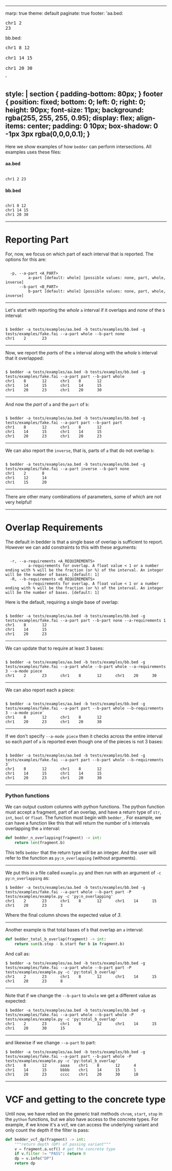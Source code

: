 <!-- marp tests/examples/README.md -o examples.html -->
---
marp: true
theme: default
paginate: true
footer: 'aa.bed:<pre>chr1 2 23</pre>
bb.bed:
<pre>chr1 8 12
<br>chr1 14 15
<br>chr1 20 30</pre>'

style: |
  section {
    padding-bottom: 80px;
  }
  footer {
    position: fixed;
    bottom: 0;
    left: 0;
    right: 0;
    height: 90px;
    font-size: 11px;
    background: rgba(255, 255, 255, 0.95);
    display: flex;
    align-items: center;
    padding: 0 10px;
    box-shadow: 0 -1px 3px rgba(0,0,0,0.1);
  }
---

Here we show examples of how `bedder` can perform intersections. All examples uses these files:

#### aa.bed

```

chr1 2 23

```

#### bb.bed

```

chr1 8 12
chr1 14 15
chr1 20 30

```

---

# Reporting Part

For, now, we focus on which part of each interval that is reported. The options for this are:

```

  -p, --a-part <A_PART>
          a-part [default: whole] [possible values: none, part, whole, inverse]
      --b-part <B_PART>
          b-part [default: whole] [possible values: none, part, whole, inverse]

```

---

Let's start with reporting the *whole* `a` interval if it overlaps and *none* of the `b` interval:

```

$ bedder -a tests/examples/aa.bed -b tests/examples/bb.bed -g tests/examples/fake.fai --a-part whole --b-part none
chr1    2       23

```

---

Now, we report the *part*s of the `a` interval along with the *whole* `b` interval that it overlapped:

```

$ bedder -a tests/examples/aa.bed -b tests/examples/bb.bed -g tests/examples/fake.fai --a-part part --b-part whole
chr1    8       12      chr1    8       12
chr1    14      15      chr1    14      15
chr1    20      23      chr1    20      30

```

---

And now the *part* of `a` and the `part` of `b`:

```

$ bedder -a tests/examples/aa.bed -b tests/examples/bb.bed -g tests/examples/fake.fai --a-part part --b-part part
chr1    8       12      chr1    8       12
chr1    14      15      chr1    14      15
chr1    20      23      chr1    20      23

```

---

We can also report the `inverse`, that is, parts of `a` that do not overlap `b`:

```

$ bedder -a tests/examples/aa.bed -b tests/examples/bb.bed -g tests/examples/fake.fai --a-part inverse --b-part none
chr1    2       8
chr1    12      14
chr1    15      20

```

---

There are other many combinations of parameters, some of which are not very helpful!

---

# Overlap Requirements

The default in bedder is that a single base of overlap is sufficient to report. However we can add constraints to this with these arguments:

```

  -r, --a-requirements <A_REQUIREMENTS>
          a-requirements for overlap. A float value < 1 or a number ending with % will be the fraction (or %) of the interval. An integer will be the number of bases. [default: 1]
  -R, --b-requirements <B_REQUIREMENTS>
          b-requirements for overlap. A float value < 1 or a number ending with % will be the fraction (or %) of the interval. An integer will be the number of bases. [default: 1]

```

Here is the default, requiring a single base of overlap:

```

$ bedder -a tests/examples/aa.bed -b tests/examples/bb.bed -g tests/examples/fake.fai --a-part part --b-part none --a-requirements 1
chr1    8       12
chr1    14      15
chr1    20      23

```

---

We can update that to require at least 3 bases:

```

$ bedder -a tests/examples/aa.bed -b tests/examples/bb.bed -g tests/examples/fake.fai --a-part whole --b-part whole --a-requirements 3 --a-mode piece
chr1    2       23      chr1    8       12      chr1    20      30

```

---

We can also report each a piece:

```

$ bedder -a tests/examples/aa.bed -b tests/examples/bb.bed -g tests/examples/fake.fai --a-part part --b-part whole --b-requirements 3 --a-mode piece`
chr1    8       12      chr1    8       12
chr1    20      23      chr1    20      30

```

---

If we don't specify `--a-mode piece` then it checks across the entire interval so each *part* of `a` is reported even though one of the pieces is not 3 bases:

```

$ bedder -a tests/examples/aa.bed -b tests/examples/bb.bed -g tests/examples/fake.fai --a-part part --b-part whole --b-requirements 3`
chr1    8       12      chr1    8       12
chr1    14      15      chr1    14      15
chr1    20      23      chr1    20      30

```

---

### Python functions

We can output custom columns with python functions. The python function must accept a fragment, part of an overlap, and have a return type of `str`, `int`, `bool` or `float`.
The function must begin with `bedder_`. For example, we can have a function like this that will return the number of `b` intervals overlapping the `a` interval:

```python
def bedder_n_overlapping(fragment) -> int:
    return len(fragment.b)
```

This tells `bedder` that the return type will be an integer. And the user will refer to the function as `py:n_overlapping` (without arguments).

---

We put this in a file called `example.py` and then run with an argument of `-c py:n_overlapping` as:

```
$ bedder -a tests/examples/aa.bed -b tests/examples/bb.bed -g tests/examples/fake.fai --a-part whole --b-part part -P tests/examples/example.py -c 'py:n_overlapping'
chr1    2       23      chr1    8       12      chr1    14      15      chr1    20      23      3
```

Where the final column shows the expected value of *3*.

---

Another example is that total bases of `b` that overlap an `a` interval:

```python
def bedder_total_b_overlap(fragment) -> int:
    return sum(b.stop - b.start for b in fragment.b)
```

And call as:

```
$ bedder -a tests/examples/aa.bed -b tests/examples/bb.bed -g tests/examples/fake.fai --a-part whole --b-part part -P tests/examples/example.py -c 'py:total_b_overlap' 
chr1    2       23      chr1    8       12      chr1    14      15      chr1    20      23      8
```

---

Note that if we change the `--b-part` to `whole` we get a different value as expected:

```
$ bedder -a tests/examples/aa.bed -b tests/examples/bb.bed -g tests/examples/fake.fai --a-part whole --b-part whole -P tests/examples/example.py -c 'py:total_b_overlap' 
chr1    2       23      chr1    8       12      chr1    14      15      chr1    20      30      15
```

---

and likewise if we change `--a-part` to part:

```
$ bedder -a tests/examples/aa.bed -b tests/examples/bb.bed -g tests/examples/fake.fai --a-part part --b-part whole -P tests/examples/example.py -c 'py:total_b_overlap'
chr1    8       12      aaaa    chr1    8       12      4
chr1    14      15      bbbb    chr1    14      15      1
chr1    20      23      cccc    chr1    20      30      10
```

---

# VCF and getting to the concrete type

Until now, we have relied on the generic trait methods `chrom`, `start`, `stop` in the `python` functions, but we also have access to the concrete types.
For example, if we know it's a vcf, we can access the underlying variant and only count the depth if the filter is pass:

```python
def bedder_vcf_dp(fragment) -> int:
    """return depth (DP) of passing variant"""
    v = fragment.a.vcf() # get the concrete type
    if v.filter != "PASS": return 0
    dp = v.info("DP")
    return dp
```
